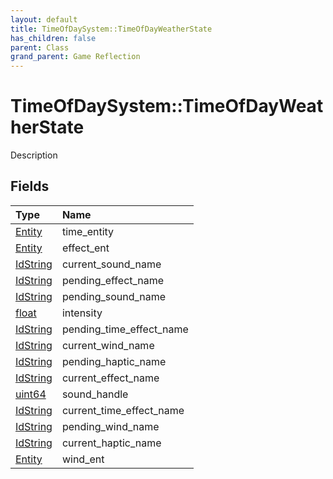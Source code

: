 ```yaml
---
layout: default
title: TimeOfDaySystem::TimeOfDayWeatherState
has_children: false
parent: Class
grand_parent: Game Reflection
---
```

# TimeOfDaySystem::TimeOfDayWeatherState
Description 

## Fields
| Type | Name |
|:-------------|:--------------|
| [Entity](/game-reflection/classes/entity.md) | time_entity |
| [Entity](/game-reflection/classes/entity.md) | effect_ent |
| [IdString](/game-reflection/components/id_string.md) | current_sound_name |
| [IdString](/game-reflection/components/id_string.md) | pending_effect_name |
| [IdString](/game-reflection/components/id_string.md) | pending_sound_name |
| [float](/game-reflection/components/float.md) | intensity |
| [IdString](/game-reflection/components/id_string.md) | pending_time_effect_name |
| [IdString](/game-reflection/components/id_string.md) | current_wind_name |
| [IdString](/game-reflection/components/id_string.md) | pending_haptic_name |
| [IdString](/game-reflection/components/id_string.md) | current_effect_name |
| [uint64](/game-reflection/components/uint64.md) | sound_handle |
| [IdString](/game-reflection/components/id_string.md) | current_time_effect_name |
| [IdString](/game-reflection/components/id_string.md) | pending_wind_name |
| [IdString](/game-reflection/components/id_string.md) | current_haptic_name |
| [Entity](/game-reflection/classes/entity.md) | wind_ent |
